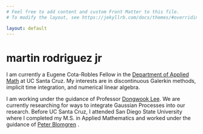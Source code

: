 ```yaml
---
# Feel free to add content and custom Front Matter to this file.
# To modify the layout, see https://jekyllrb.com/docs/themes/#overriding-theme-defaults

layout: default
---
```



# martin rodriguez jr

I am currently a Eugene Cota-Robles Fellow in the [Department of Applied Math](https://www.soe.ucsc.edu/departments/applied-mathematics) at UC Santa Cruz. My interests are in discontinuous Galerkin methods, implicit time integration, and numerical linear algebra. 

I am working under the guidance of Professor [Dongwook Lee](https://users.soe.ucsc.edu/~dongwook/). We are currently researching for ways to integrate Gaussian Processes into our research. Before UC Santa Cruz, I attended San Diego State University where I completed my M.S. in Applied Mathematics and worked under the guidance of [Peter Blomgren](http://terminus.sdsu.edu) .

<p align="center">
    <img class="user-picture" src="https://github.com/mjrodriguez.png" alt="" style="border-radius: 50%; max-width: calc(45%);">
</p>


<!-- This is the base Jekyll theme. You can find out more info about customizing your Jekyll theme, as well as basic Jekyll usage documentation at [jekyllrb.com](https://jekyllrb.com/) -->